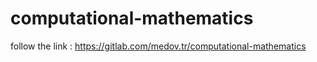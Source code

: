 # computational-mathematics

follow the link : https://gitlab.com/medov.tr/computational-mathematics
